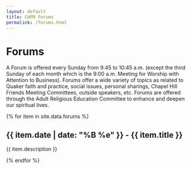 ```yaml
---
layout: default
title: CHFM Forums
permalink: /forums.html
---
```

<div class="row">
  <div class="col-12 col-sm-4 order-sm-1 order-2">
    <h1>Forums</h1>
    <p>A Forum is offered every Sunday from 9:45 to 10:45 a.m. (except the third Sunday of each month which is the 9:00 a.m. Meeting for Worship with Attention to Business). Forums offer a wide variety of topics as related to Quaker faith and practice, social issues, personal sharings, Chapel Hill Friends Meeting Committees, outside speakers, etc. Forums are offered through the Adult Religious Education Committee to enhance and deepen our spiritual lives.</p>
  </div>
  <div class="col-12 col-sm-8 order-sm-2 order-1">
    {% for item in site.data.forums %}
        <h2>{{ item.date | date: "%B %e" }} - {{ item.title }}</h2>
        <p>{{ item.description }}</p>
    {% endfor %}
  </div>
</div>
